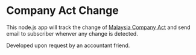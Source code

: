 # Company Act Change

This node.js app will track the change of [Malaysia Company Act](http://www.ssm.com.my/Pages/Legal_Framework/Companies-Act-2016.aspx) and send email to subscriber whenver any change is detected.

Developed upon request by an accountant friend.
